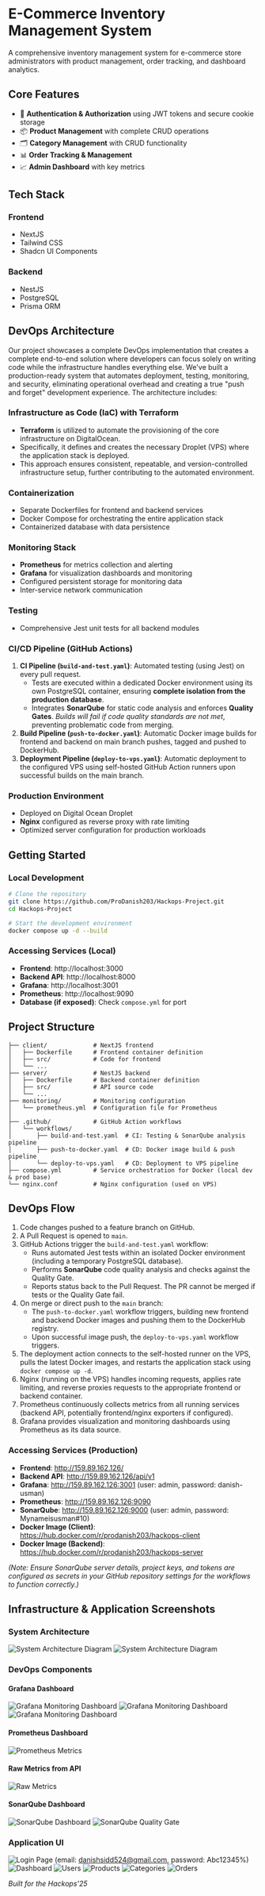 # E-Commerce Inventory Management System

A comprehensive inventory management system for e-commerce store administrators with product management, order tracking, and dashboard analytics.

## Core Features

- 🔐 **Authentication & Authorization** using JWT tokens and secure cookie storage
- 📦 **Product Management** with complete CRUD operations
- 🗂️ **Category Management** with CRUD functionality
- 📊 **Order Tracking & Management**
- 📈 **Admin Dashboard** with key metrics

## Tech Stack

### Frontend

- NextJS
- Tailwind CSS
- Shadcn UI Components

### Backend

- NestJS
- PostgreSQL
- Prisma ORM

## DevOps Architecture

Our project showcases a complete DevOps implementation that creates a complete end-to-end solution where developers can focus solely on writing code while the infrastructure handles everything else. We've built a production-ready system that automates deployment, testing, monitoring, and security, eliminating operational overhead and creating a true "push and forget" development experience. The architecture includes:

### Infrastructure as Code (IaC) with Terraform

- **Terraform** is utilized to automate the provisioning of the core infrastructure on DigitalOcean.
- Specifically, it defines and creates the necessary Droplet (VPS) where the application stack is deployed.
- This approach ensures consistent, repeatable, and version-controlled infrastructure setup, further contributing to the automated environment.

### Containerization

- Separate Dockerfiles for frontend and backend services
- Docker Compose for orchestrating the entire application stack
- Containerized database with data persistence

### Monitoring Stack

- **Prometheus** for metrics collection and alerting
- **Grafana** for visualization dashboards and monitoring
- Configured persistent storage for monitoring data
- Inter-service network communication

### Testing

- Comprehensive Jest unit tests for all backend modules

### CI/CD Pipeline (GitHub Actions)

1.  **CI Pipeline (`build-and-test.yaml`)**: Automated testing (using Jest) on every pull request.
    *   Tests are executed within a dedicated Docker environment using its own PostgreSQL container, ensuring **complete isolation from the production database**.
    *   Integrates **SonarQube** for static code analysis and enforces **Quality Gates**. *Builds will fail if code quality standards are not met*, preventing problematic code from merging.
2.  **Build Pipeline (`push-to-docker.yaml`)**: Automatic Docker image builds for frontend and backend on main branch pushes, tagged and pushed to DockerHub.
3.  **Deployment Pipeline (`deploy-to-vps.yaml`)**: Automatic deployment to the configured VPS using self-hosted GitHub Action runners upon successful builds on the main branch.

### Production Environment

- Deployed on Digital Ocean Droplet
- **Nginx** configured as reverse proxy with rate limiting
- Optimized server configuration for production workloads

## Getting Started

### Local Development

```bash
# Clone the repository
git clone https://github.com/ProDanish203/Hackops-Project.git
cd Hackops-Project

# Start the development environment
docker compose up -d --build
```

### Accessing Services (Local)

- **Frontend**: http://localhost:3000
- **Backend API**: http://localhost:8000
- **Grafana**: http://localhost:3001
- **Prometheus**: http://localhost:9090
- **Database (if exposed)**: Check `compose.yml` for port

## Project Structure

```
├── client/             # NextJS frontend
│   ├── Dockerfile      # Frontend container definition
│   ├── src/            # Code for frontend
│   └── ...
├── server/             # NestJS backend
│   ├── Dockerfile      # Backend container definition
│   ├── src/            # API source code
│   └── ...
├── monitoring/         # Monitoring configuration
│   └── prometheus.yml  # Configuration file for Prometheus
│
├── .github/            # GitHub Action workflows
│   └── workflows/
│       ├── build-and-test.yaml  # CI: Testing & SonarQube analysis pipeline
│       ├── push-to-docker.yaml  # CD: Docker image build & push pipeline
│       └── deploy-to-vps.yaml   # CD: Deployment to VPS pipeline
├── compose.yml         # Service orchestration for Docker (local dev & prod base)
└── nginx.conf          # Nginx configuration (used on VPS)
```

## DevOps Flow

1.  Code changes pushed to a feature branch on GitHub.
2.  A Pull Request is opened to `main`.
3.  GitHub Actions trigger the `build-and-test.yaml` workflow:
    *   Runs automated Jest tests within an isolated Docker environment (including a temporary PostgreSQL database).
    *   Performs **SonarQube** code quality analysis and checks against the Quality Gate.
    *   Reports status back to the Pull Request. The PR cannot be merged if tests or the Quality Gate fail.
4.  On merge or direct push to the `main` branch:
    *   The `push-to-docker.yaml` workflow triggers, building new frontend and backend Docker images and pushing them to the DockerHub registry.
    *   Upon successful image push, the `deploy-to-vps.yaml` workflow triggers.
5.  The deployment action connects to the self-hosted runner on the VPS, pulls the latest Docker images, and restarts the application stack using `docker compose up -d`.
6.  Nginx (running on the VPS) handles incoming requests, applies rate limiting, and reverse proxies requests to the appropriate frontend or backend container.
7.  Prometheus continuously collects metrics from all running services (backend API, potentially frontend/nginx exporters if configured).
8.  Grafana provides visualization and monitoring dashboards using Prometheus as its data source.

### Accessing Services (Production)

- **Frontend**: http://159.89.162.126/
- **Backend API**: http://159.89.162.126/api/v1
- **Grafana**: http://159.89.162.126:3001 (user: admin, password: danish-usman)
- **Prometheus**: http://159.89.162.126:9090
- **SonarQube**: http://159.89.162.126:9000 (user: admin, password: Mynameisusman#10)
- **Docker Image (Client)**: https://hub.docker.com/r/prodanish203/hackops-client
- **Docker Image (Backend)**: https://hub.docker.com/r/prodanish203/hackops-server

*(Note: Ensure SonarQube server details, project keys, and tokens are configured as secrets in your GitHub repository settings for the workflows to function correctly.)*

## Infrastructure & Application Screenshots

### System Architecture

![System Architecture Diagram](./images/infra.png)
![System Architecture Diagram](./images/infra2.png)

### DevOps Components
#### Grafana Dashboard
![Grafana Monitoring Dashboard](./images/dashboard-1.png)
![Grafana Monitoring Dashboard](./images/dashboard-2.png)
![Grafana Monitoring Dashboard](./images/dashboard-3.png)
#### Prometheus Dashboard
![Prometheus Metrics](./images/prometheus-dashboard.png)
#### Raw Metrics from API
![Raw Metrics](./images/raw-metrics.png)
#### SonarQube Dashboard
![SonarQube Dashboard](./images/sonarqube-dashboard.png)
![SonarQube Quality Gate](./images/sonarqube-quality-gate.png)

### Application UI

![Login Page](./images/login-page.png) (email: danishsidd524@gmail.com, password: Abc12345%)
![Dashboard](./images/ui-dashbaord.png)
![Users](./images/ui-users.png)
![Products](./images/ui-products.png)
![Categories](./images/ui-categories.png)
![Orders](./images//ui-orders.png)

_Built for the Hackops'25_
